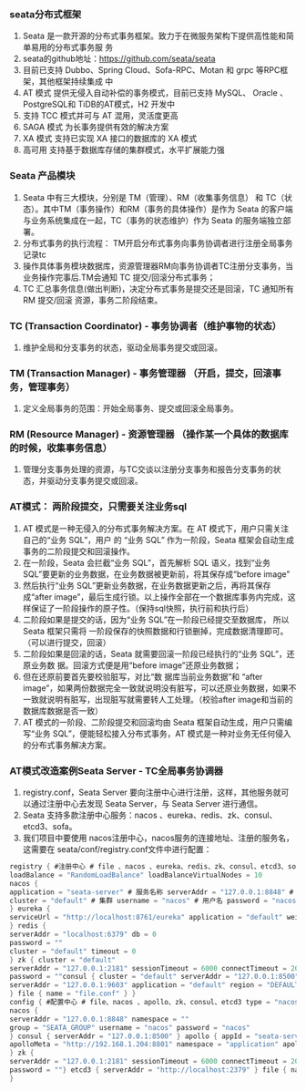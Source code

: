 ### seata分布式框架
1. Seata 是⼀款开源的分布式事务框架。致⼒于在微服务架构下提供⾼性能和简单易⽤的分布式事务服 务
2. seata的github地址：https://github.com/seata/seata
3. ⽬前已⽀持 Dubbo、Spring Cloud、Sofa-RPC、Motan 和 grpc 等RPC框架，其他框架持续集成 中
4. AT 模式 提供⽆侵⼊⾃动补偿的事务模式，⽬前已⽀持 MySQL、 Oracle 、PostgreSQL和 TiDB的AT模式，H2 开发中
5. ⽀持 TCC 模式并可与 AT 混⽤，灵活度更⾼
6. SAGA 模式 为⻓事务提供有效的解决⽅案
7. XA 模式 ⽀持已实现 XA 接⼝的数据库的 XA 模式
8. ⾼可⽤ ⽀持基于数据库存储的集群模式，⽔平扩展能⼒强

### Seata 产品模块
1. Seata 中有三⼤模块，分别是 TM（管理）、RM（收集事务信息） 和 TC（状态）。其中TM（事务操作）和RM（事务的具体操作）是作为 Seata 的客户端与业务系统集成在⼀起，TC（事务的状态维护）作为 Seata 的服务端独⽴部署。
2. 分布式事务的执行流程： TM开启分布式事务向事务协调者进行注册全局事务记录tc
3. 操作具体事务模块数据库，资源管理器RM向事务协调者TC注册分支事务，当业务操作完事后.TM会通知 TC 提交/回滚分布式事务；
4. TC 汇总事务信息(做出判断)，决定分布式事务是提交还是回滚，TC 通知所有 RM 提交/回滚 资源，事务⼆阶段结束。

### TC (Transaction Coordinator) - 事务协调者（维护事物的状态）
1. 维护全局和分⽀事务的状态，驱动全局事务提交或回滚。

### TM (Transaction Manager) - 事务管理器 （开启，提交，回滚事务，管理事务）
1. 定义全局事务的范围：开始全局事务、提交或回滚全局事务。

### RM (Resource Manager) - 资源管理器 （操作某一个具体的数据库的时候，收集事务信息）
1. 管理分⽀事务处理的资源，与TC交谈以注册分⽀事务和报告分⽀事务的状态，并驱动分⽀事务提交或回滚。

### AT模式： 两阶段提交，只需要关注业务sql
1. AT 模式是⼀种⽆侵⼊的分布式事务解决⽅案。在 AT 模式下，⽤户只需关注⾃⼰的“业务 SQL”，⽤户 的 “业务 SQL” 作为⼀阶段，Seata 框架会⾃动⽣成事务的⼆阶段提交和回滚操作。
2. 在⼀阶段，Seata 会拦截“业务 SQL”，⾸先解析 SQL 语义，找到“业务 SQL”要更新的业务数据，在业务数据被更新前，将其保存成“before image”
3. 然后执⾏“业务 SQL”更新业务数据，在业务数据更新之后，再将其保存成“after image”，最后⽣成⾏锁。以上操作全部在⼀个数据库事务内完成，这样保证了⼀阶段操作的原⼦性。（保持sql快照，执行前和执行后）
4. ⼆阶段如果是提交的话，因为“业务 SQL”在⼀阶段已经提交⾄数据库， 所以 Seata 框架只需将 ⼀阶段保存的快照数据和⾏锁删掉，完成数据清理即可。（可以进行提交，回滚）
5. ⼆阶段如果是回滚的话，Seata 就需要回滚⼀阶段已经执⾏的“业务 SQL”，还原业务数 据。回滚⽅式便是⽤“before image”还原业务数据；
6. 但在还原前要⾸先要校验脏写，对⽐“数 据库当前业务数据”和 “after image”，如果两份数据完全⼀致就说明没有脏写，可以还原业务数据，如果不⼀致就说明有脏写，出现脏写就需要转⼈⼯处理。（校验after image和当前的数据库数据是否一致）
7. AT 模式的⼀阶段、⼆阶段提交和回滚均由 Seata 框架⾃动⽣成，⽤户只需编写“业务 SQL”，便能轻松接⼊分布式事务，AT 模式是⼀种对业务⽆任何侵⼊的分布式事务解决⽅案。

### AT模式改造案例Seata Server - TC全局事务协调器
1. registry.conf，Seata Server 要向注册中⼼进⾏注册，这样，其他服务就可以通过注册中⼼去发现 Seata Server，与 Seata Server 进⾏通信。
2. Seata ⽀持多款注册中⼼服务：nacos 、eureka、redis、zk、consul、etcd3、sofa。
3. 我们项⽬中要使⽤ nacos注册中⼼，nacos服务的连接地址、注册的服务名，这需要在 seata/conf/registry.conf⽂件中进⾏配置：


``` java
registry { #注册中⼼ # file 、nacos 、eureka、redis、zk、consul、etcd3、sofa # 这⾥选择 nacos 注册配置 type = "nacos"
loadBalance = "RandomLoadBalance" loadBalanceVirtualNodes = 10
nacos {
application = "seata-server" # 服务名称 serverAddr = "127.0.0.1:8848" # 服务地址 group = "SEATA_GROUP" # 分组 namespace = ""
cluster = "default" # 集群 username = "nacos" # ⽤户名 password = "nacos" # 密码
} eureka {
serviceUrl = "http://localhost:8761/eureka" application = "default" weight = "1"
} redis {
serverAddr = "localhost:6379" db = 0
password = ""
cluster = "default" timeout = 0
} zk { cluster = "default"
serverAddr = "127.0.0.1:2181" sessionTimeout = 6000 connectTimeout = 2000 username = ""
password = ""consul { cluster = "default" serverAddr = "127.0.0.1:8500" } etcd3 { cluster = "default" serverAddr = "http://localhost:2379" } sofa {
serverAddr = "127.0.0.1:9603" application = "default" region = "DEFAULT_ZONE" datacenter = "DefaultDataCenter" cluster = "default" group = "SEATA_GROUP" addressWaitTime = "3000"
} file { name = "file.conf" } }
config { #配置中⼼ # file、nacos 、apollo、zk、consul、etcd3 type = "nacos"
nacos {
serverAddr = "127.0.0.1:8848" namespace = ""
group = "SEATA_GROUP" username = "nacos" password = "nacos"
} consul { serverAddr = "127.0.0.1:8500" } apollo { appId = "seata-server"
apolloMeta = "http://192.168.1.204:8801" namespace = "application" apolloAccesskeySecret = ""
} zk {
serverAddr = "127.0.0.1:2181" sessionTimeout = 6000 connectTimeout = 2000 username = ""
password = ""} etcd3 { serverAddr = "http://localhost:2379" } file { name = "file.conf" }
}
```
